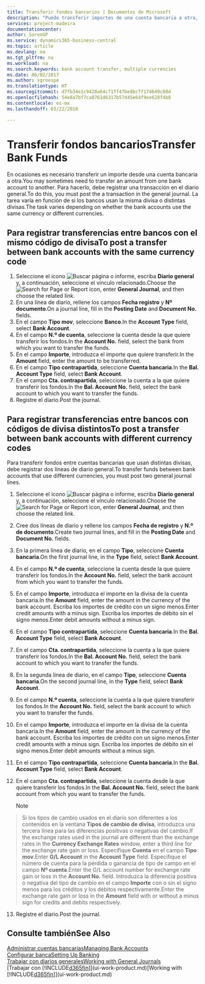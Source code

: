 ```yaml
---
title: Transferir fondos bancarios | Documentos de Microsoft
description: "Puede transferir importes de una cuenta bancaria a otra, con divisas distintas, registrando la transacción en el diario general."
services: project-madeira
documentationcenter: 
author: SorenGP
ms.service: dynamics365-business-central
ms.topic: article
ms.devlang: na
ms.tgt_pltfrm: na
ms.workload: na
ms.search.keywords: bank account transfer, multiple currencies
ms.date: 06/02/2017
ms.author: sgroespe
ms.translationtype: HT
ms.sourcegitcommit: d7fb34e1c9428a64c71ff47be8bcff174649c00d
ms.openlocfilehash: 54e8a7bf7ca8761d6317b57d45e64f9ee628f4b8
ms.contentlocale: es-mx
ms.lasthandoff: 03/22/2018

---
```

# <a name="transfer-bank-funds"></a><span data-ttu-id="7e852-103">Transferir fondos bancarios</span><span class="sxs-lookup"><span data-stu-id="7e852-103">Transfer Bank Funds</span></span>
<span data-ttu-id="7e852-104">En ocasiones es necesario transferir un importe desde una cuenta bancaria a otra.</span><span class="sxs-lookup"><span data-stu-id="7e852-104">You may sometimes need to transfer an amount from one bank account to another.</span></span> <span data-ttu-id="7e852-105">Para hacerlo, debe registrar una transacción en el diario general.</span><span class="sxs-lookup"><span data-stu-id="7e852-105">To do this, you must post the a transaction in the general journal.</span></span> <span data-ttu-id="7e852-106">La tarea varía en función de si los bancos usan la misma divisa o distintas divisas.</span><span class="sxs-lookup"><span data-stu-id="7e852-106">The task varies depending on whether the bank accounts use the same currency or different currencies.</span></span>

## <a name="to-post-a-transfer-between-bank-accounts-with-the-same-currency-code"></a><span data-ttu-id="7e852-107">Para registrar transferencias entre bancos con el mismo código de divisa</span><span class="sxs-lookup"><span data-stu-id="7e852-107">To post a transfer between bank accounts with the same currency code</span></span>
1. <span data-ttu-id="7e852-108">Seleccione el icono ![Buscar página o informe](media/ui-search/search_small.png "icono Buscar página o informe"), escriba **Diario general** y, a continuación, seleccione el vínculo relacionado.</span><span class="sxs-lookup"><span data-stu-id="7e852-108">Choose the ![Search for Page or Report](media/ui-search/search_small.png "Search for Page or Report icon") icon, enter **General Journal**, and then choose the related link.</span></span>
2. <span data-ttu-id="7e852-109">En una línea de diario, rellene los campos **Fecha registro** y **Nº documento**.</span><span class="sxs-lookup"><span data-stu-id="7e852-109">On a journal line, fill in the **Posting Date** and **Document No.** fields.</span></span>
3. <span data-ttu-id="7e852-110">En el campo **Tipo mov**, seleccione **Banco**.</span><span class="sxs-lookup"><span data-stu-id="7e852-110">In the **Account Type** field, select **Bank Account**.</span></span>
4. <span data-ttu-id="7e852-111">En el campo **N.º de cuenta**, seleccione la cuenta desde la que quiere transferir los fondos.</span><span class="sxs-lookup"><span data-stu-id="7e852-111">In the **Account No.** field, select the bank from which you want to transfer the funds.</span></span>
5. <span data-ttu-id="7e852-112">En el campo **Importe**, introduzca el importe que quiere transferir.</span><span class="sxs-lookup"><span data-stu-id="7e852-112">In the **Amount** field, enter the amount to be transferred.</span></span>
6. <span data-ttu-id="7e852-113">En el campo **Tipo contrapartida**, seleccione **Cuenta bancaria**.</span><span class="sxs-lookup"><span data-stu-id="7e852-113">In the **Bal. Account Type** field, select **Bank Account**.</span></span>
7. <span data-ttu-id="7e852-114">En el campo **Cta. contrapartida**, seleccione la cuenta a la que quiere transferir los fondos.</span><span class="sxs-lookup"><span data-stu-id="7e852-114">In the **Bal. Account No.** field, select the bank account to which you want to transfer the funds.</span></span>
8. <span data-ttu-id="7e852-115">Registre el diario.</span><span class="sxs-lookup"><span data-stu-id="7e852-115">Post the journal.</span></span>

## <a name="to-post-a-transfer-between-bank-accounts-with-different-currency-codes"></a><span data-ttu-id="7e852-116">Para registrar transferencias entre bancos con códigos de divisa distintos</span><span class="sxs-lookup"><span data-stu-id="7e852-116">To post a transfer between bank accounts with different currency codes</span></span>
<span data-ttu-id="7e852-117">Para transferir fondos entre cuentas bancarias que usan distintas divisas, debe registrar dos líneas de diario general.</span><span class="sxs-lookup"><span data-stu-id="7e852-117">To transfer funds between bank accounts that use different currencies, you must post two general journal lines.</span></span>

1. <span data-ttu-id="7e852-118">Seleccione el icono ![Buscar página o informe](media/ui-search/search_small.png "icono Buscar página o informe"), escriba **Diario general** y, a continuación, seleccione el vínculo relacionado.</span><span class="sxs-lookup"><span data-stu-id="7e852-118">Choose the ![Search for Page or Report](media/ui-search/search_small.png "Search for Page or Report icon") icon, enter **General Journal**, and then choose the related link.</span></span>
2. <span data-ttu-id="7e852-119">Cree dos líneas de diario y rellene los campos **Fecha de registro** y **N.º de documento**.</span><span class="sxs-lookup"><span data-stu-id="7e852-119">Create two journal lines, and fill in the **Posting Date** and **Document No.** fields.</span></span>
3. <span data-ttu-id="7e852-120">En la primera línea de diario, en el campo **Tipo**, seleccione **Cuenta bancaria**.</span><span class="sxs-lookup"><span data-stu-id="7e852-120">On the first journal line, in the **Type** field, select **Bank Account**.</span></span>
4. <span data-ttu-id="7e852-121">En el campo **N.º de cuenta**, seleccione la cuenta desde la que quiere transferir los fondos.</span><span class="sxs-lookup"><span data-stu-id="7e852-121">In the **Account No.** field, select the bank account from which you want to transfer the funds.</span></span>
5. <span data-ttu-id="7e852-122">En el campo **Importe**, introduzca el importe en la divisa de la cuenta bancaria.</span><span class="sxs-lookup"><span data-stu-id="7e852-122">In the **Amount** field, enter the amount in the currency of the bank account.</span></span> <span data-ttu-id="7e852-123">Escriba los importes de crédito con un signo menos.</span><span class="sxs-lookup"><span data-stu-id="7e852-123">Enter credit amounts with a minus sign.</span></span> <span data-ttu-id="7e852-124">Escriba los importes de débito sin el signo menos.</span><span class="sxs-lookup"><span data-stu-id="7e852-124">Enter debit amounts without a minus sign.</span></span>
6. <span data-ttu-id="7e852-125">En el campo **Tipo contrapartida**, seleccione **Cuenta bancaria**.</span><span class="sxs-lookup"><span data-stu-id="7e852-125">In the **Bal. Account Type** field, select **Bank Account**.</span></span>
7. <span data-ttu-id="7e852-126">En el campo **Cta. contrapartida**, seleccione la cuenta a la que quiere transferir los fondos.</span><span class="sxs-lookup"><span data-stu-id="7e852-126">In the **Bal. Account No.** field, select the bank account to which you want to transfer the funds.</span></span>
8. <span data-ttu-id="7e852-127">En la segunda línea de diario, en el campo **Tipo**, seleccione **Cuenta bancaria**.</span><span class="sxs-lookup"><span data-stu-id="7e852-127">On the second journal line, in the **Type** field, select **Bank Account**.</span></span>
9. <span data-ttu-id="7e852-128">En el campo **N.º cuenta**, seleccione la cuenta a la que quiere transferir los fondos.</span><span class="sxs-lookup"><span data-stu-id="7e852-128">In the **Account No.** field, select the bank account to which you want to transfer the funds.</span></span>
10. <span data-ttu-id="7e852-129">En el campo **Importe**, introduzca el importe en la divisa de la cuenta bancaria.</span><span class="sxs-lookup"><span data-stu-id="7e852-129">In the **Amount** field, enter the amount in the currency of the bank account.</span></span> <span data-ttu-id="7e852-130">Escriba los importes de crédito con un signo menos.</span><span class="sxs-lookup"><span data-stu-id="7e852-130">Enter credit amounts with a minus sign.</span></span> <span data-ttu-id="7e852-131">Escriba los importes de débito sin el signo menos.</span><span class="sxs-lookup"><span data-stu-id="7e852-131">Enter debit amounts without a minus sign.</span></span>
11. <span data-ttu-id="7e852-132">En el campo **Tipo contrapartida**, seleccione **Cuenta bancaria**.</span><span class="sxs-lookup"><span data-stu-id="7e852-132">In the **Bal. Account Type** field, select **Bank Account**.</span></span>  
12. <span data-ttu-id="7e852-133">En el campo **Cta. contrapartida**, seleccione la cuenta desde la que quiere transferir los fondos.</span><span class="sxs-lookup"><span data-stu-id="7e852-133">In the **Bal. Account No.** field, select the bank account from which you want to transfer the funds.</span></span>

    > [!NOTE]  
>   <span data-ttu-id="7e852-134">Si los tipos de cambio usados en el diario son diferentes a los contenidos en la ventana **Tipos de cambio de divisa**, introduzca una tercera línea para las diferencias positivas o negativas del cambio.</span><span class="sxs-lookup"><span data-stu-id="7e852-134">If the exchange rates used in the journal are different than the exchange rates in the **Currency Exchange Rates** window, enter a third line for the exchange rate gain or loss.</span></span> <span data-ttu-id="7e852-135">Especifique **Cuenta** en el campo **Tipo mov**.</span><span class="sxs-lookup"><span data-stu-id="7e852-135">Enter **G/L Account** in the **Account Type** field.</span></span> <span data-ttu-id="7e852-136">Especifique el número de cuenta para la pérdida o ganancia de tipo de campo en el campo **Nº cuenta**.</span><span class="sxs-lookup"><span data-stu-id="7e852-136">Enter the G/L account number for exchange rate gain or loss in the **Account No.** field.</span></span> <span data-ttu-id="7e852-137">Introduzca la diferencia positiva o negativa del tipo de cambio en el campo **Importe** con o sin el signo menos para los créditos y los débitos respectivamente.</span><span class="sxs-lookup"><span data-stu-id="7e852-137">Enter the exchange rate gain or loss in the **Amount** field with or without a minus sign for credits and debits respectively.</span></span>
13. <span data-ttu-id="7e852-138">Registre el diario.</span><span class="sxs-lookup"><span data-stu-id="7e852-138">Post the journal.</span></span>

## <a name="see-also"></a><span data-ttu-id="7e852-139">Consulte también</span><span class="sxs-lookup"><span data-stu-id="7e852-139">See Also</span></span>
[<span data-ttu-id="7e852-140">Administrar cuentas bancarias</span><span class="sxs-lookup"><span data-stu-id="7e852-140">Managing Bank Accounts</span></span>](bank-manage-bank-accounts.md)  
[<span data-ttu-id="7e852-141">Configurar banca</span><span class="sxs-lookup"><span data-stu-id="7e852-141">Setting Up Banking</span></span>](bank-setup-banking.md)  
[<span data-ttu-id="7e852-142">Trabajar con diarios generales</span><span class="sxs-lookup"><span data-stu-id="7e852-142">Working with General Journals</span></span>](ui-work-general-journals.md)  
<span data-ttu-id="7e852-143">[Trabajar con [!INCLUDE[d365fin](includes/d365fin_md.md)]](ui-work-product.md)</span><span class="sxs-lookup"><span data-stu-id="7e852-143">[Working with [!INCLUDE[d365fin](includes/d365fin_md.md)]](ui-work-product.md)</span></span>


